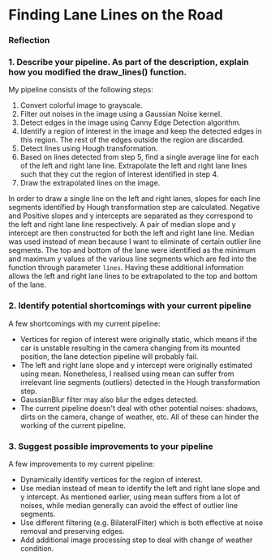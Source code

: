 # **Finding Lane Lines on the Road** 

[//]: # (Image References)

[image1]: ./test_images_output/whiteCarLaneSwitch_output.jpg "whiteCarLaneSwitch_output"

### Reflection

### 1. Describe your pipeline. As part of the description, explain how you modified the draw_lines() function.

My pipeline consists of the following steps:
1. Convert colorful image to grayscale.
2. Filter out noises in the image using a Gaussian Noise kernel.
3. Detect edges in the image using Canny Edge Detection algorithm.
4. Identify a region of interest in the image and keep the detected edges in this region. The rest of the edges outside the region are discarded.
5. Detect lines using Hough transformation.
6. Based on lines detected from step 5, find a single average line for each of the left and right lane line. Extrapolate the left and right lane lines such that they cut the region of interest identified in step 4.
7. Draw the extrapolated lines on the image.

In order to draw a single line on the left and right lanes, slopes for each line segments identified by Hough transformation step are calculated. Negative and Positive slopes and y intercepts are separated as they correspond to the left and right lane line respectively. A pair of median slope and y intercept are then constructed for both the left and right lane line. Median was used instead of mean because I want to eliminate of certain outlier line segments. The top and bottom of the lane were identified as the minimum and maximum y values of the various line segments which are fed into the function through parameter `lines`. Having these additional information allows the left and right lane lines to be extrapolated to the top and bottom of the lane.

### 2. Identify potential shortcomings with your current pipeline

A few shortcomings with my current pipeline:
- Vertices for region of interest were originally static, which means if the car is unstable resulting in the camera changing from its mounted position, the lane detection pipeline will probably fail. 
- The left and right lane slope and y intercept were originally estimated using mean. Nonetheless, I realised using mean can suffer from irrelevant line segments (outliers) detected in the Hough transformation step. 
- GaussianBlur filter may also blur the edges detected. 
- The current pipeline doesn't deal with other potential noises: shadows, dirts on the camera, change of weather, etc. All of these can hinder the working of the current pipeline.

### 3. Suggest possible improvements to your pipeline

A few improvements to my current pipeline:
- Dynamically identify vertices for the region of interest.
- Use median instead of mean to identify the left and right lane slope and y intercept. As mentioned earlier, using mean suffers from a lot of noises, while median generally can avoid the effect of outlier line segments.
- Use different filtering (e.g. BilateralFilter) which is both effective at noise removal and preserving edges.
- Add additional image processing step to deal with change of weather condition.
